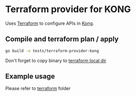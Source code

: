 # Terraform provider for KONG

Uses [Terraform](http://www.terraform.io) to configure APIs in [Kong](http://www.getkong.org).

## Compile and terraform plan / apply

```bash
go build -o tests/terraform-provider-kong
```

Don't forget to copy binary to [terraform local dir](https://developer.hashicorp.com/terraform/language/providers/requirements#in-house-providers)

## Example usage

Please refer to [terraform](./terraform) folder

